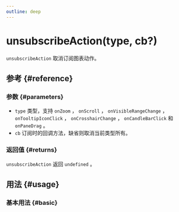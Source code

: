 ```yaml
---
outline: deep
---
```


# unsubscribeAction(type, cb?)
`unsubscribeAction` 取消订阅图表动作。

## 参考 {#reference}
<!-- @include: @/@views/api/references/instance/unsubscribeAction.md -->

### 参数 {#parameters}
- `type` 类型，支持 `onZoom` ， `onScroll` ， `onVisibleRangeChange` ， `onTooltipIconClick` ， `onCrosshairChange` ， `onCandleBarClick` 和 `onPaneDrag` 。
- `cb` 订阅时的回调方法，缺省则取消当前类型所有。

### 返回值 {#returns}
`unsubscribeAction` 返回 `undefined` 。

## 用法 {#usage}
<script setup>
import UnsubscribeAction from '../../@views/api/samples/unsubscribeAction/index.vue'
</script>

### 基本用法 {#basic}
<UnsubscribeAction/>